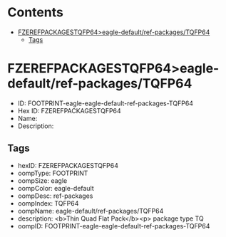 



Contents
========

* [FZEREFPACKAGESTQFP64>eagle-default/ref-packages/TQFP64](#fzerefpackagestqfp64eagle-defaultref-packagestqfp64)
	* [Tags](#tags)

# FZEREFPACKAGESTQFP64>eagle-default/ref-packages/TQFP64

- ID: FOOTPRINT-eagle-eagle-default-ref-packages-TQFP64
- Hex ID: FZEREFPACKAGESTQFP64
- Name: 
- Description: 

## Tags

- hexID: FZEREFPACKAGESTQFP64
- oompType: FOOTPRINT
- oompSize: eagle
- oompColor: eagle-default
- oompDesc: ref-packages
- oompIndex: TQFP64
- oompName: eagle-default/ref-packages/TQFP64
- description: &lt;b&gt;Thin Quad Flat Pack&lt;/b&gt;&lt;p&gt;&#xD;
package type TQ
- oompID: FOOTPRINT-eagle-eagle-default-ref-packages-TQFP64
